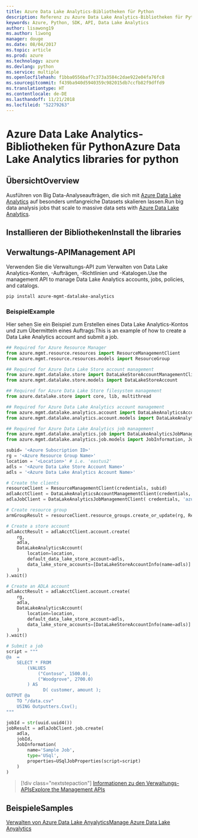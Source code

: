 ```yaml
---
title: Azure Data Lake Analytics-Bibliotheken für Python
description: Referenz zu Azure Data Lake Analytics-Bibliotheken für Python
keywords: Azure, Python, SDK, API, Data Lake Analytics
author: lisawong19
ms.author: liwong
manager: douge
ms.date: 08/04/2017
ms.topic: article
ms.prod: azure
ms.technology: azure
ms.devlang: python
ms.service: multiple
ms.openlocfilehash: f1bba0556baf7c373a3584c2dae922e04fa76fc8
ms.sourcegitcommit: f439ba940d5940359c982015db7ccfb82f9dffd9
ms.translationtype: HT
ms.contentlocale: de-DE
ms.lasthandoff: 11/21/2018
ms.locfileid: "52279263"
---
```

# <a name="azure-data-lake-analytics-libraries-for-python"></a><span data-ttu-id="23c47-104">Azure Data Lake Analytics-Bibliotheken für Python</span><span class="sxs-lookup"><span data-stu-id="23c47-104">Azure Data Lake Analytics libraries for python</span></span>

## <a name="overview"></a><span data-ttu-id="23c47-105">Übersicht</span><span class="sxs-lookup"><span data-stu-id="23c47-105">Overview</span></span>
<span data-ttu-id="23c47-106">Ausführen von Big Data-Analyseaufträgen, die sich mit [Azure Data Lake Analytics](/azure/data-lake-analytics/data-lake-analytics-overview) auf besonders umfangreiche Datasets skalieren lassen.</span><span class="sxs-lookup"><span data-stu-id="23c47-106">Run big data analysis jobs that scale to massive data sets with [Azure Data Lake Analytics](/azure/data-lake-analytics/data-lake-analytics-overview).</span></span>

## <a name="install-the-libraries"></a><span data-ttu-id="23c47-107">Installieren der Bibliotheken</span><span class="sxs-lookup"><span data-stu-id="23c47-107">Install the libraries</span></span>

## <a name="management-api"></a><span data-ttu-id="23c47-108">Verwaltungs-API</span><span class="sxs-lookup"><span data-stu-id="23c47-108">Management API</span></span>
<span data-ttu-id="23c47-109">Verwenden Sie die Verwaltungs-API zum Verwalten von Data Lake Analytics-Konten, -Aufträgen, -Richtlinien und -Katalogen.</span><span class="sxs-lookup"><span data-stu-id="23c47-109">Use the management API to manage Data Lake Analytics accounts, jobs, policies, and catalogs.</span></span>

```bash
pip install azure-mgmt-datalake-analytics
```

### <a name="example"></a><span data-ttu-id="23c47-110">Beispiel</span><span class="sxs-lookup"><span data-stu-id="23c47-110">Example</span></span>
<span data-ttu-id="23c47-111">Hier sehen Sie ein Beispiel zum Erstellen eines Data Lake Analytics-Kontos und zum Übermitteln eines Auftrags:</span><span class="sxs-lookup"><span data-stu-id="23c47-111">This is an example of how to create a Data Lake Analytics account and submit a job.</span></span> 

```python
## Required for Azure Resource Manager
from azure.mgmt.resource.resources import ResourceManagementClient
from azure.mgmt.resource.resources.models import ResourceGroup

## Required for Azure Data Lake Store account management
from azure.mgmt.datalake.store import DataLakeStoreAccountManagementClient
from azure.mgmt.datalake.store.models import DataLakeStoreAccount

## Required for Azure Data Lake Store filesystem management
from azure.datalake.store import core, lib, multithread

## Required for Azure Data Lake Analytics account management
from azure.mgmt.datalake.analytics.account import DataLakeAnalyticsAccountManagementClient
from azure.mgmt.datalake.analytics.account.models import DataLakeAnalyticsAccount, DataLakeStoreAccountInfo

## Required for Azure Data Lake Analytics job management
from azure.mgmt.datalake.analytics.job import DataLakeAnalyticsJobManagementClient
from azure.mgmt.datalake.analytics.job.models import JobInformation, JobState, USqlJobProperties

subid= '<Azure Subscription ID>'
rg = '<Azure Resource Group Name>'
location = '<Location>' # i.e. 'eastus2'
adls = '<Azure Data Lake Store Account Name>'
adls = '<Azure Data Lake Analytics Account Name>'

# Create the clients
resourceClient = ResourceManagementClient(credentials, subid)
adlaAcctClient = DataLakeAnalyticsAccountManagementClient(credentials, subid)
adlaJobClient = DataLakeAnalyticsJobManagementClient( credentials, 'azuredatalakeanalytics.net')

# Create resource group
armGroupResult = resourceClient.resource_groups.create_or_update(rg, ResourceGroup(location=location))

# Create a store account
adlaAcctResult = adlaAcctClient.account.create(
    rg,
    adla,
    DataLakeAnalyticsAccount(
        location=location,
        default_data_lake_store_account=adls,
        data_lake_store_accounts=[DataLakeStoreAccountInfo(name=adls)]
    )
).wait()

# Create an ADLA account
adlaAcctResult = adlaAcctClient.account.create(
    rg,
    adla,
    DataLakeAnalyticsAccount(
        location=location,
        default_data_lake_store_account=adls,
        data_lake_store_accounts=[DataLakeStoreAccountInfo(name=adls)]
    )
).wait()

# Submit a job
script = """
@a  = 
    SELECT * FROM 
        (VALUES
            ("Contoso", 1500.0),
            ("Woodgrove", 2700.0)
        ) AS 
              D( customer, amount );
OUTPUT @a
    TO "/data.csv"
    USING Outputters.Csv();
"""

jobId = str(uuid.uuid4())
jobResult = adlaJobClient.job.create(
    adla,
    jobId,
    JobInformation(
        name='Sample Job',
        type='USql',
        properties=USqlJobProperties(script=script)
    )
)
```

> [!div class="nextstepaction"]
> [<span data-ttu-id="23c47-112">Informationen zu den Verwaltungs-APIs</span><span class="sxs-lookup"><span data-stu-id="23c47-112">Explore the Management APIs</span></span>](/python/api/overview/azure/datalakeanalytics/management)

## <a name="samples"></a><span data-ttu-id="23c47-113">Beispiele</span><span class="sxs-lookup"><span data-stu-id="23c47-113">Samples</span></span>
[<span data-ttu-id="23c47-114">Verwalten von Azure Data Lake Anyalytics</span><span class="sxs-lookup"><span data-stu-id="23c47-114">Manage Azure Data Lake Anyalytics</span></span>](https://docs.microsoft.com/azure/data-lake-analytics/data-lake-analytics-manage-use-python-sdk)